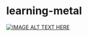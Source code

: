 # learning-metal

[![IMAGE ALT TEXT HERE](https://img.youtube.com/vi/Bx_J6qI5BDY/0.jpg)](https://www.youtube.com/watch?v=Bx_J6qI5BDY)
